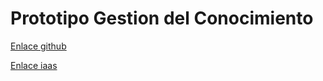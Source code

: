 # Prototipo Gestion del Conocimiento


[Enlace github](https://alu0100819847.github.io/GC_Prototipo/)

[Enlace iaas](http://10.6.128.251:8081/)

 
